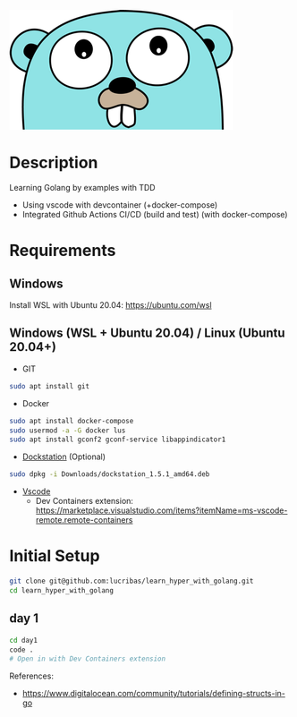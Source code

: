 
![Gopher](assets/images/gopher.png)

# Description

Learning Golang by examples with TDD
- Using vscode with devcontainer (+docker-compose)
- Integrated Github Actions CI/CD (build and test) (with docker-compose)


# Requirements

## Windows

Install WSL with Ubuntu 20.04:
https://ubuntu.com/wsl

## Windows (WSL + Ubuntu 20.04) / Linux (Ubuntu 20.04+)

- GIT
```bash
sudo apt install git
```
- Docker
```bash
sudo apt install docker-compose
sudo usermod -a -G docker lus
sudo apt install gconf2 gconf-service libappindicator1
```
- [Dockstation](https://github.com/DockStation/dockstation/releases/download/v1.5.1/dockstation_1.5.1_amd64.deb) (Optional)
```bash
sudo dpkg -i Downloads/dockstation_1.5.1_amd64.deb
```
- [Vscode](https://code.visualstudio.com/)
  + Dev Containers extension: https://marketplace.visualstudio.com/items?itemName=ms-vscode-remote.remote-containers


# Initial Setup

```bash
git clone git@github.com:lucribas/learn_hyper_with_golang.git
cd learn_hyper_with_golang
```

## day 1

```bash
cd day1
code .
# Open in with Dev Containers extension
```


References:
- https://www.digitalocean.com/community/tutorials/defining-structs-in-go